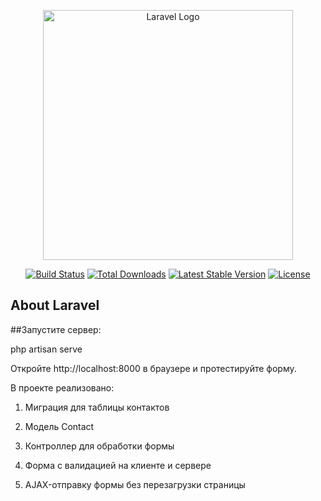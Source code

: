 <p align="center"><a href="https://laravel.com" target="_blank"><img src="https://raw.githubusercontent.com/laravel/art/master/logo-lockup/5%20SVG/2%20CMYK/1%20Full%20Color/laravel-logolockup-cmyk-red.svg" width="400" alt="Laravel Logo"></a></p>

<p align="center">
<a href="https://github.com/laravel/framework/actions"><img src="https://github.com/laravel/framework/workflows/tests/badge.svg" alt="Build Status"></a>
<a href="https://packagist.org/packages/laravel/framework"><img src="https://img.shields.io/packagist/dt/laravel/framework" alt="Total Downloads"></a>
<a href="https://packagist.org/packages/laravel/framework"><img src="https://img.shields.io/packagist/v/laravel/framework" alt="Latest Stable Version"></a>
<a href="https://packagist.org/packages/laravel/framework"><img src="https://img.shields.io/packagist/l/laravel/framework" alt="License"></a>
</p>

## About Laravel

##Запустите сервер:

<p>php artisan serve</p>

<p>Откройте http://localhost:8000 в браузере и протестируйте форму.</p>
<p>В проекте реализовано:</p>

1. Миграция для таблицы контактов

2. Модель Contact

3. Контроллер для обработки формы

4. Форма с валидацией на клиенте и сервере

5. AJAX-отправку формы без перезагрузки страницы</p>


